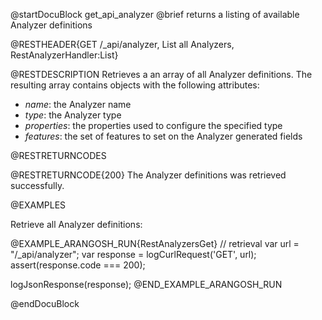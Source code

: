 @startDocuBlock get_api_analyzer
@brief returns a listing of available Analyzer definitions

@RESTHEADER{GET /_api/analyzer, List all Analyzers, RestAnalyzerHandler:List}

@RESTDESCRIPTION
Retrieves a an array of all Analyzer definitions.
The resulting array contains objects with the following attributes:
- *name*: the Analyzer name
- *type*: the Analyzer type
- *properties*: the properties used to configure the specified type
- *features*: the set of features to set on the Analyzer generated fields

@RESTRETURNCODES

@RESTRETURNCODE{200}
The Analyzer definitions was retrieved successfully.

@EXAMPLES

Retrieve all Analyzer definitions:

@EXAMPLE_ARANGOSH_RUN{RestAnalyzersGet}
  // retrieval
  var url = "/_api/analyzer";
  var response = logCurlRequest('GET', url);
  assert(response.code === 200);

  logJsonResponse(response);
@END_EXAMPLE_ARANGOSH_RUN

@endDocuBlock
